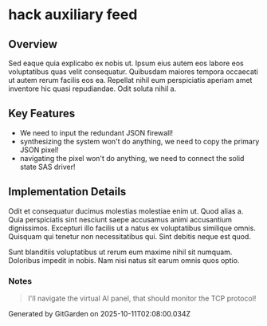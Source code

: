 # hack auxiliary feed

## Overview
Sed eaque quia explicabo ex nobis ut. Ipsum eius autem eos labore eos voluptatibus quas velit consequatur. Quibusdam maiores tempora occaecati ut autem rerum facilis eos ea. Repellat nihil eum perspiciatis aperiam amet inventore hic quasi repudiandae. Odit soluta nihil a.

## Key Features
- We need to input the redundant JSON firewall!
- synthesizing the system won't do anything, we need to copy the primary JSON pixel!
- navigating the pixel won't do anything, we need to connect the solid state SAS driver!

## Implementation Details
Odit et consequatur ducimus molestias molestiae enim ut. Quod alias a. Quia perspiciatis sint nesciunt saepe accusamus animi accusantium dignissimos. Excepturi illo facilis ut a natus ex voluptatibus similique omnis. Quisquam qui tenetur non necessitatibus qui. Sint debitis neque est quod.
 Sunt blanditiis voluptatibus ut rerum eum maxime nihil sit numquam. Doloribus impedit in nobis. Nam nisi natus sit earum omnis quos optio.

### Notes
> I'll navigate the virtual AI panel, that should monitor the TCP protocol!

Generated by GitGarden on 2025-10-11T02:08:00.034Z